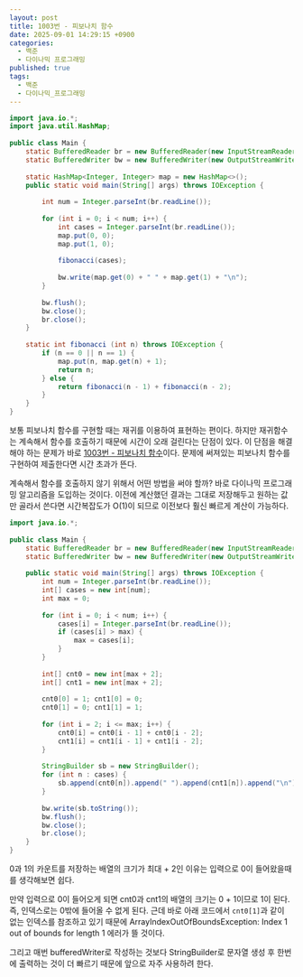 ```yaml
---
layout: post
title: 1003번 - 피보나치 함수
date: 2025-09-01 14:29:15 +0900
categories:
  - 백준
  - 다이나믹 프로그래밍
published: true
tags:
  - 백준
  - 다이나믹_프로그래밍
---
```

```java
import java.io.*;  
import java.util.HashMap;  
  
public class Main {  
    static BufferedReader br = new BufferedReader(new InputStreamReader(System.in));  
    static BufferedWriter bw = new BufferedWriter(new OutputStreamWriter(System.out));  
  
    static HashMap<Integer, Integer> map = new HashMap<>();  
    public static void main(String[] args) throws IOException {  
  
        int num = Integer.parseInt(br.readLine());  
  
        for (int i = 0; i < num; i++) {  
            int cases = Integer.parseInt(br.readLine());  
            map.put(0, 0);  
            map.put(1, 0);  
  
            fibonacci(cases);  
  
            bw.write(map.get(0) + " " + map.get(1) + "\n");  
        }  
  
        bw.flush();  
        bw.close();  
        br.close();  
    }  
  
    static int fibonacci (int n) throws IOException {  
        if (n == 0 || n == 1) {  
            map.put(n, map.get(n) + 1);  
            return n;  
        } else {  
            return fibonacci(n - 1) + fibonacci(n - 2);  
        }  
    }  
}
```

보통 피보나치 함수를 구현할 때는 재귀를 이용하여 표현하는 편이다. 하지만 재귀함수는 계속해서 함수를 호출하기 때문에 시간이 오래 걸린다는 단점이 있다. 이 단점을 해결해야 하는 문제가 바로 [1003번 - 피보나치 함수](https://www.acmicpc.net/problem/1003)이다. 문제에 써져있는 피보나치 함수를 구현하여 제출한다면 시간 초과가 뜬다.

계속해서 함수를 호출하지 않기 위해서 어떤 방법을 써야 할까? 바로 다이나믹 프로그래밍 알고리즘을 도입하는 것이다. 이전에 계산했던 결과는 그대로 저장해두고 원하는 값만 골라서 쓴다면 시간복잡도가 O(1)이 되므로 이전보다 훨신 빠르게 계산이 가능하다.


```java
import java.io.*;  
  
public class Main {  
    static BufferedReader br = new BufferedReader(new InputStreamReader(System.in));  
    static BufferedWriter bw = new BufferedWriter(new OutputStreamWriter(System.out));  
  
    public static void main(String[] args) throws IOException {  
        int num = Integer.parseInt(br.readLine());  
        int[] cases = new int[num];  
        int max = 0;  
  
        for (int i = 0; i < num; i++) {  
            cases[i] = Integer.parseInt(br.readLine());  
            if (cases[i] > max) {  
                max = cases[i];  
            }  
        }  
  
        int[] cnt0 = new int[max + 2];  
        int[] cnt1 = new int[max + 2];  
  
        cnt0[0] = 1; cnt1[0] = 0;  
        cnt0[1] = 0; cnt1[1] = 1;  
  
        for (int i = 2; i <= max; i++) {  
            cnt0[i] = cnt0[i - 1] + cnt0[i - 2];  
            cnt1[i] = cnt1[i - 1] + cnt1[i - 2];  
        }  
  
        StringBuilder sb = new StringBuilder();  
        for (int n : cases) {  
            sb.append(cnt0[n]).append(" ").append(cnt1[n]).append("\n");  
        }  
  
        bw.write(sb.toString());  
        bw.flush();  
        bw.close();  
        br.close();  
    }  
}
```

0과 1의 카운트를 저장하는 배열의 크기가 최대 + 2인 이유는 입력으로 0이 들어왔을때를 생각해보면 쉽다.

만약 입력으로 0이 들어오게 되면 cnt0과 cnt1의 배열의 크기는 0 + 1이므로 1이 된다. 즉, 인덱스로는 0밖에 들어올 수 없게 된다. 근데 바로 아래 코드에서 `cnt0[1]`과 같이 없는 인덱스를 참조하고 있기 때문에 ArrayIndexOutOfBoundsException: Index 1 out of bounds for length 1 에러가 뜰 것이다.

그리고 매번 bufferedWriter로 작성하는 것보다 StringBuilder로 문자열 생성 후 한번에 출력하는 것이 더 빠르기 때문에 앞으로 자주 사용하려 한다.